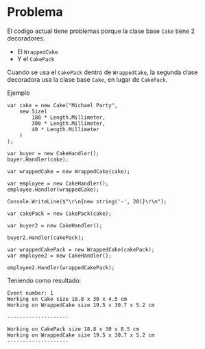 ﻿# Problema
El codigo actual tiene problemas porque la clase base `Cake` tiene 2 decoradores.
- El `WrappedCake`
- Y el `CakePack`

Cuando se usa el `CakePack` dentro de `WrappedCake`, la segunda clase decoradora usa
la clase base `Cake`, en lugar de `CakePack`.

Ejemplo
``` CSharp
var cake = new Cake("Michael Party",
    new Size(
        188 * Length.Millimeter,
        300 * Length.Millimeter,
        40 * Length.Millimeter
    )
);

var buyer = new CakeHandler();
buyer.Handler(cake);

var wrappedCake = new WrappedCake(cake);

var employee = new CakeHandler();
employee.Handler(wrappedCake);

Console.WriteLine($"\r\n{new string('-', 20)}\r\n");

var cakePack = new CakePack(cake);

var buyer2 = new CakeHandler();

buyer2.Handler(cakePack);

var wrappedCakePack = new WrappedCake(cakePack);
var employee2 = new CakeHandler();

employee2.Handler(wrappedCakePack);
```

Teniendo como resultado:
```
Event number: 1
Working on Cake size 18.8 x 30 x 4.5 cm
Working on WrappedCake size 19.5 x 30.7 x 5.2 cm

--------------------

Working on CakePack size 18.8 x 30 x 8.5 cm
Working on WrappedCake size 19.5 x 30.7 x 5.2 cm
--------------------
```